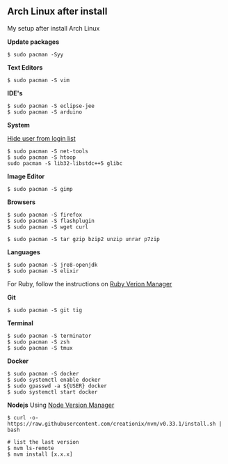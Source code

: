 ## Arch Linux after install
My setup after install Arch Linux

**Update packages**

```
$ sudo pacman -Syy 
```

**Text Editors**
```
$ sudo pacman -S vim
```

**IDE's**
```
$ sudo pacman -S eclipse-jee
$ sudo pacman -S arduino
```

**System**

[Hide user from login list](https://wiki.archlinux.org/index.php/GDM#Hide_user_from_login_list)

```
$ sudo pacman -S net-tools
$ sudo pacman -S htoop
sudo pacman -S lib32-libstdc++5 glibc
```

**Image Editor**
```
$ sudo pacman -S gimp
```

**Browsers**
```
$ sudo pacman -S firefox
$ sudo pacman -S flashplugin
$ sudo pacman -S wget curl
```

```
$ sudo pacman -S tar gzip bzip2 unzip unrar p7zip
```

**Languages**
```
$ sudo pacman -S jre8-openjdk
$ sudo pacman -S elixir
```

For Ruby, follow the instructions on [Ruby Verion Manager](https://rvm.io/rvm/install)

**Git**
```
$ sudo pacman -S git tig
```

**Terminal**
```
$ sudo pacman -S terminator
$ sudo pacman -S zsh
$ sudo pacman -S tmux
```

**Docker**
```
$ sudo pacman -S docker
$ sudo systemctl enable docker
$ sudo gpasswd -a ${USER} docker
$ sudo systemctl start docker
```

**Nodejs**
Using [Node Version Manager](https://github.com/creationix/nvm)
```
$ curl -o- https://raw.githubusercontent.com/creationix/nvm/v0.33.1/install.sh | bash

# list the last version
$ nvm ls-remote
$ nvm install [x.x.x]
```

